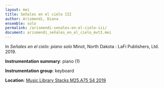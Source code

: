 ```yaml
---
layout: mei
title: Señales en el cielo III
author: Arismendi, Diana
ensemble: solo
permalink: /arismendi-senales-en-el-cielo-iii/
document: arismendi_señales_en_el_cielo_mvt3.mei
---
```


In *Señales en el cielo: piano solo* Minot, North Dakota : LaFi Publishers, Ltd. 2019.

**Instrumentation summary**: piano (1)

**Instrumentation group**: keyboard

**Location**: <a href="https://tufts.primo.exlibrisgroup.com/permalink/01TUN_INST/1kc9gia/alma991018415144903851" target="_blank">Music Library Stacks M25.A75 S4 2019</a>